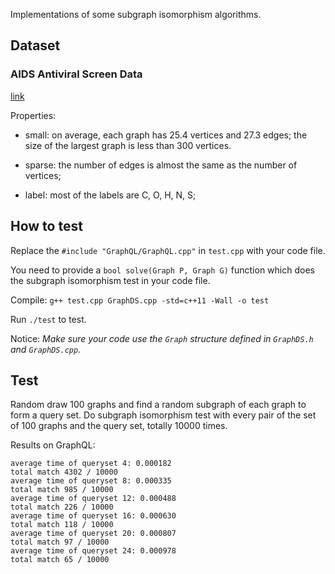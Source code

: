 Implementations of some subgraph isomorphism algorithms.

## Dataset

### AIDS Antiviral Screen Data

[link](https://wiki.nci.nih.gov/display/NCIDTPdata/AIDS+Antiviral+Screen+Data)

Properties:

- small: on average, each graph has 25.4 vertices and 27.3 edges; the size of the largest graph is less than 300 vertices.

- sparse: the number of edges is almost the same as the number of vertices;

- label: most of the labels are C, O, H, N, S;

## How to test

Replace the `#include "GraphQL/GraphQL.cpp"` in `test.cpp` with your code file.

You need to provide a `bool solve(Graph P, Graph G)` function which does the subgraph isomorphism test in your code file.

Compile: `g++ test.cpp GraphDS.cpp -std=c++11 -Wall -o test`

Run `./test` to test.

Notice: *Make sure your code use the `Graph` structure defined in `GraphDS.h` and `GraphDS.cpp`.*

## Test

Random draw 100 graphs and find a random subgraph of each graph to form a query set.
Do subgraph isomorphism test with every pair of the set of 100 graphs and the query set, totally 10000 times.

Results on GraphQL:

```
average time of queryset 4: 0.000182
total match 4302 / 10000
average time of queryset 8: 0.000335
total match 985 / 10000
average time of queryset 12: 0.000488
total match 226 / 10000
average time of queryset 16: 0.000630
total match 118 / 10000
average time of queryset 20: 0.000807
total match 97 / 10000
average time of queryset 24: 0.000978
total match 65 / 10000
```